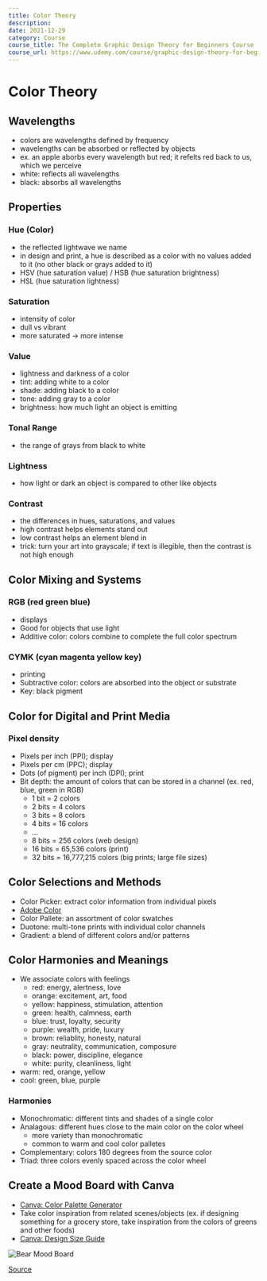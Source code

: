 ```yaml
---
title: Color Theory
description:
date: 2021-12-29 
category: Course
course_title: The Complete Graphic Design Theory for Beginners Course
course_url: https://www.udemy.com/course/graphic-design-theory-for-beginners-course/
---
```


# Color Theory

## Wavelengths

- colors are wavelengths defined by frequency
- wavelengths can be absorbed or reflected by objects
- ex. an apple aborbs every wavelength but red; it refelts red back to us, which we perceive
- white: reflects all wavelengths
- black: absorbs all wavelengths

## Properties

### Hue (Color)

- the reflected lightwave we name
- in design and print, a hue is described as a color with no values added to it (no other black or grays added to it)
- HSV (hue saturation value) / HSB (hue saturation brightness)
- HSL (hue saturation lightness)

### Saturation

- intensity of color
- dull vs vibrant
- more saturated -> more intense

### Value

- lightness and darkness of a color
- tint: adding white to a color
- shade: adding black to a color
- tone: adding gray to a color
- brightness: how much light an object is emitting

### Tonal Range

- the range of grays from black to white

### Lightness

- how light or dark an object is compared to other like objects

### Contrast

- the differences in hues, saturations, and values
- high contrast helps elements stand out
- low contrast helps an element blend in
- trick: turn your art into grayscale; if text is illegible, then the contrast is not high enough

## Color Mixing and Systems

### RGB (red green blue) 

- displays
- Good for objects that use light
- Additive color: colors combine to complete the full color spectrum

### CYMK (cyan magenta yellow key)

- printing
- Subtractive color: colors are absorbed into the object or substrate
- Key: black pigment

## Color for Digital and Print Media

### Pixel density

- Pixels per inch (PPI); display
- Pixels per cm (PPC); display
- Dots (of pigment) per inch (DPI); print
- Bit depth: the amount of colors that can be stored in a channel (ex. red, blue, green in RGB)
  - 1 bit = 2 colors
  - 2 bits = 4 colors
  - 3 bits = 8 colors
  - 4 bits = 16 colors
  - ...
  - 8 bits = 256 colors (web design)
  - 16 bits = 65,536 colors (print)
  - 32 bits = 16,777,215 colors (big prints; large file sizes)

## Color Selections and Methods

- Color Picker: extract color information from individual pixels
- [Adobe Color](https://color.adobe.com)
- Color Pallete: an assortment of color swatches
- Duotone: multi-tone prints with individual color channels
- Gradient: a blend of different colors and/or patterns

## Color Harmonies and Meanings

- We associate colors with feelings
  - red: energy, alertness, love
  - orange: excitement, art, food
  - yellow: happiness, stimulation, attention
  - green: health, calmness, earth
  - blue: trust, loyalty, security
  - purple: wealth, pride, luxury
  - brown: reliablity, honesty, natural
  - gray: neutrality, communication, composure
  - black: power, discipline, elegance
  - white: purity, cleanliness, light
- warm: red, orange, yellow
- cool: green, blue, purple

### Harmonies

- Monochromatic: different tints and shades of a single color
- Analagous: different hues close to the main color on the color wheel
  - more variety than monochromatic
  - common to warm and cool color palletes
- Complementary: colors 180 degrees from the source color
- Triad: three colors evenly spaced across the color wheel

## Create a Mood Board with Canva

- [Canva: Color Palette Generator](https://www.canva.com/colors/color-palette-generator/)
- Take color inspiration from related scenes/objects (ex. if designing something for a grocery store, take inspiration from the colors of greens and other foods)
- [Canva: Design Size Guide](https://www.canva.com/sizes/)

![Bear Mood Board](https://user-images.githubusercontent.com/3475947/148654253-7ce58947-e3a2-4d6b-8f9c-b0a17a203d93.png)

[Source](https://www.instagram.com/p/CYafPq9F_XZ/)

